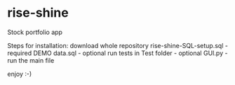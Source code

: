 # rise-shine
Stock portfolio app

Steps for installation:
download whole repository
rise-shine-SQL-setup.sql - required
DEMO data.sql - optional
run tests in Test folder - optional
GUI.py - run the main file

enjoy :-)
